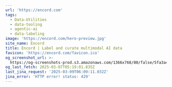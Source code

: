 ```yaml
---
url: 'https://encord.com'
tags:
  - Data-Utilities
  - data-tooling
  - agentic-ai
  - data-labeling
image: 'https://encord.com/hero-preview.jpg'
site_name: Encord
title: Encord | Label and curate multimodal AI data
favicon: 'https://encord.com/favicon.ico'
og_screenshot_url: >-
  https://og-screenshots-prod.s3.amazonaws.com/1366x768/80/false/5fa3a42680815eabf08be140c5a11fa1fd73f2639fab4a3c1fa8801804127f50.jpeg
og_last_fetch: 2025-03-07T05:19:01.835Z
last_jina_request: '2025-03-09T06:09:11.032Z'
jina_error: 'HTTP error! status: 429'
---
```


